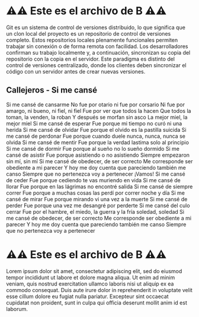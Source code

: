 # ⚠️⚠️ Este es el archivo de **B** ⚠️⚠️

Git es un sistema de control de versiones distribuido, lo que significa que un clon local del proyecto es un repositorio de control de versiones completo. Estos repositorios locales plenamente funcionales permiten trabajar sin conexión o de forma remota con facilidad. Los desarrolladores confirman su trabajo localmente y, a continuación, sincronizan su copia del repositorio con la copia en el servidor. Este paradigma es distinto del control de versiones centralizado, donde los clientes deben sincronizar el código con un servidor antes de crear nuevas versiones.

## Callejeros - Si me cansé

Si me cansé de cansarme
No fue por otario ni fue por corsario
Ni fue por amargo, ni bueno, ni fiel, ni fiel
Fue por ver que todos la hacen
Que todos la toman, la venden, la roban
Y después se morfan sin asco
La mejor miel, la mejor miel
Si me cansé de esperar
Fue porque mi tiempo no curó ni una herida
Si me cansé de olvidar
Fue porque el olvido es la pastilla suicida
Si me cansé de perdonar
Fue porque cuando duele nunca, nunca, nunca se olvida
Si me cansé de mentir
Fue porque la verdad lastima solo al principio
Si me cansé de dormir
Fue porque al sueño no lo sueño dormido
Si me cansé de asistir
Fue porque asistiendo o no asistiendo
Siempre empezaron sin mí, sin mí
Si me cansé de obedecer, de ser correcto
Me corresponde ser obediente a mi parecer
Y hoy me doy cuenta que pareciendo también me canso
Siempre que no pertenezca voy a pertenecer
¡Vamos!
Si me cansé de ceder
Fue porque cediendo te vas muriendo en vida
Si me cansé de llorar
Fue porque en las lágrimas no encontré salida
Si me cansé de siempre correr
Fue porque a muchas cosas las perdí por correr noche y día
Si me cansé de mirar
Fue porque mirando vi una vez a la muerte
Si me cansé de perder
Fue porque una vez me desangré por perderte
Si me cansé del culo cerrar
Fue por el hambre, el miedo, la guerra y la fría soledad, soledad
Si me cansé de obedecer, de ser correcto
Me corresponde ser obediente a mi parecer
Y hoy me doy cuenta que pareciendo también me canso
Siempre que no pertenezca voy a pertenecer

# ⚠️⚠️ Este es el archivo de **B** ⚠️⚠️



Lorem ipsum dolor sit amet, consectetur adipiscing elit, sed do eiusmod tempor incididunt ut labore et dolore magna aliqua. Ut enim ad minim veniam, quis nostrud exercitation ullamco laboris nisi ut aliquip ex ea commodo consequat. Duis aute irure dolor in reprehenderit in voluptate velit esse cillum dolore eu fugiat nulla pariatur. Excepteur sint occaecat cupidatat non proident, sunt in culpa qui officia deserunt mollit anim id est laborum.